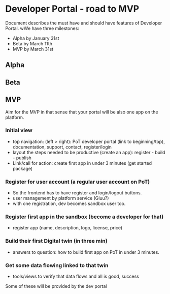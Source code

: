 # Developer Portal - road to MVP

Document describes the must have and should have features of Developer Portal. wWe have three milestones:  

* Alpha by January 31st
* Beta by March 11th
* MVP by March 31st

## Alpha


## Beta


## MVP 

Aim for the MVP in that sense that your portal will be also one app on the platform. 

### Initial view

- top navigation: (left > right): PoT developer portal (link to beginning/top), documentation, support, contact, register/login 
- layout the steps needed to be productive (create an app): register - build - publish
- Link/call for action: create first app in under 3 minutes (get started package)


### Register for user account (a regular user account on PoT)

- So the frontend has to have register and login/logout buttons. 
- user management by platform service (Gluu?)
- with one registration, dev becomes sandbox user too. 

### Register first app in the sandbox (become a developer for that)

- register app (name, description, logo, license, price)

### Build their first Digital twin (in three min)

- answers to question: how to build first app on PoT in under 3 minutes. 

### Get some data flowing linked to that twin

- tools/views to verify that data flows and all is good, success 

Some of these will be provided by the dev portal
